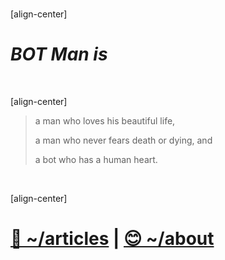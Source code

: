 ﻿<br />

[align-center]

# *BOT Man is*

<br />

[align-center]

> a man who loves his beautiful life,
>
> a man who never fears death or dying, and
>
> a bot who has a human heart.

<br />

[align-center]

# [📝 ~/articles](/articles/) | [😊 ~/about](/about/)
